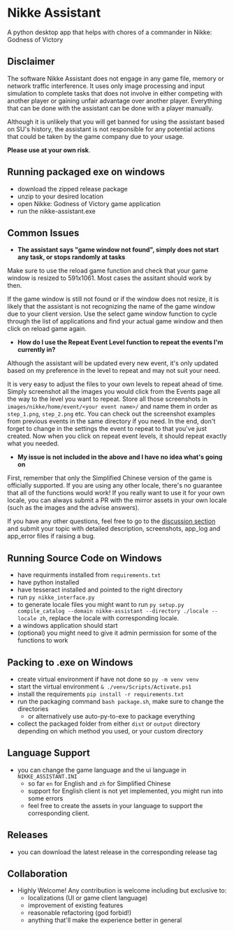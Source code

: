 # Nikke Assistant
A python desktop app that helps with chores of a commander in Nikke: Godness of Victory

## Disclaimer

The software Nikke Assistant does not engage in any game file, memory or network traffic interference. It uses only image processing and input simulation to complete tasks that does not involve in either competing with another player or gaining unfair advantage over another player. Everything that can be done with the assistant can be done with a player manually. 

Although it is unlikely that you will get banned for using the assistant based on SU's history, the assistant is not responsible for any potential actions that could be taken by the game company due to your usage. 

<b>Please use at your own risk</b>.


## Running packaged exe on windows
- download the zipped release package
- unzip to your desired location
- open Nikke: Godness of Victory game application
- run the nikke-assistant.exe

## Common Issues
- <b>The assistant says "game window not found", simply does not start any task, or stops randomly at tasks</b>

Make sure to use the reload game function and check that your game window is resized to 591x1061. Most cases the assitant should work by then.

If the game window is still not found or if the window does not resize, it is likely that the assistant is not recognizing the name of the game window due to your client version. Use the select game window function to cycle through the list of applications and find your actual game window and then click on reload game again.

- <b>How do I use the Repeat Event Level function to repeat the events I'm currently in?</b>

Although the assistant will be updated every new event, it's only updated based on my preference in the level to repeat and may not suit your need.

It is very easy to adjust the files to your own levels to repeat ahead of time. Simply screenshot all the images you would click from the Events page all the way to the level you want to repeat. Store all those screenshots in `images/nikke/home/event/<your event name>/` and name them in order as `step_1.png`, `step_2.png` etc. You can check out the screenshot examples from previous events in the same directory if you need. In the end, don't forget to change in the settings the event to repeat to <your event name> that you've just created. Now when you click on repeat event levels, it should repeat exactly what you needed.

- <b>My issue is not included in the above and I have no idea what's going on</b>

First, remember that only the Simplified Chinese version of the game is officially supported. If you are using any other locale, there's no guarantee that all of the functions would work! If you really want to use it for your own locale, you can always submit a PR with the mirror assets in your own locale (such as the images and the advise answers).

If you have any other questions, feel free to go to the [discussion section](https://github.com/KIvoy/nikke-assistant/discussions "Nikke Assistant Discussion") and submit your topic with detailed description, screenshots, app_log and app_error files if raising a bug.


## Running Source Code on Windows
- have requirments installed from `requirements.txt`
- have python installed
- have tesseract installed and pointed to the right directory
- run `py nikke_interface.py`
- to generate locale files you might want to run `py setup.py compile_catalog --domain nikke-assistant --directory ./locale --locale zh`, replace the locale with corresponding locale.
- a windows application should start
- (optional) you might need to give it admin permission for some of the functions to work

## Packing to .exe on Windows
- create virtual environment if have not done so `py -m venv venv`
- start the virtual environment `& ./venv/Scripts/Activate.ps1`
- install the requirements `pip install -r requirements.txt`
- run the packaging command `bash package.sh`, make sure to change the directories
    - or alternatively use auto-py-to-exe to package everything
- collect the packaged folder from either `dist` or `output` directory depending on which method you used, or your custom directory

## Language Support
- you can change the game language and the ui language in `NIKKE_ASSISTANT.INI`
    - so far `en` for English and `zh` for Simplified Chinese
    - support for English client is not yet implemented, you might run into some errors
    - feel free to create the assets in your language to support the corresponding client.

## Releases
- you can download the latest release in the corresponding release tag

## Collaboration
- Highly Welcome! Any contribution is welcome including but exclusive to:
    - localizations (UI or game client language)
    - improvement of existing features
    - reasonable refactoring (god forbid!)
    - anything that'll make the experience better in general
